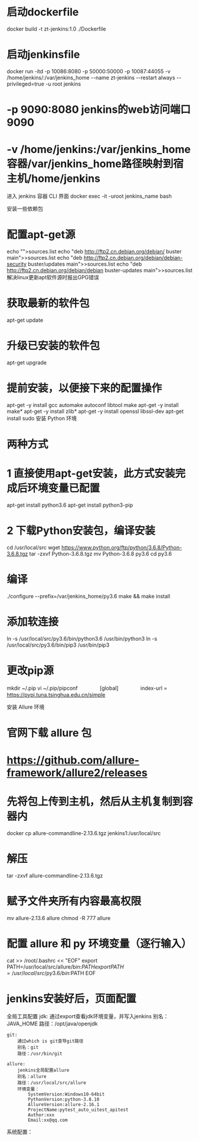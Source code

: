 # 启动dockerfile

docker build -t zt-jenkins:1.0 ./Dockerfile

# 启动jenkinsfile

docker run -itd -p 10086:8080 -p 50000:50000 -p 10087:44055 -v /home/jenkins/:/var/jenkins_home --name zt-jenkins --restart always --privileged=true -u root jenkins

# -p 9090:8080 jenkins的web访问端口9090

# -v /home/jenkins:/var/jenkins_home 容器/var/jenkins_home路径映射到宿主机/home/jenkins

进入 jenkins 容器 CLI 界面
docker exec -it -uroot jenkins_name bash

安装一些依赖包

# 配置apt-get源

echo "">sources.list
echo "deb <http://ftp2.cn.debian.org/debian/> buster main">>sources.list
echo "deb <http://ftp2.cn.debian.org/debian/debian-security> buster/updates main">>sources.list
echo "deb <http://ftp2.cn.debian.org/debian/debian> buster-updates main">>sources.list
解决linux更新apt软件源时报出GPG错误

# 获取最新的软件包

apt-get update

# 升级已安装的软件包

apt-get upgrade

# 提前安装，以便接下来的配置操作

apt-get -y install gcc automake autoconf libtool make
apt-get -y install make*
apt-get -y install zlib*
apt-get -y install openssl libssl-dev
apt-get install sudo
安装 Python 环境

# 两种方式

# 1 直接使用apt-get安装，此方式安装完成后环境变量已配置

apt-get install python3.6
apt-get install python3-pip

# 2 下载Python安装包，编译安装

cd /usr/local/src
wget <https://www.python.org/ftp/python/3.6.8/Python-3.6.8.tgz>
tar -zxvf Python-3.6.8.tgz
mv Python-3.6.8 py3.6
cd py3.6

# 编译

./configure --prefix=/var/jenkins_home/py3.6
make && make install

# 添加软连接

ln -s /usr/local/src/py3.6/bin/python3.6 /usr/bin/python3
ln -s /usr/local/src/py3.6/bin/pip3 /usr/bin/pip3

# 更改pip源

mkdir ~/.pip
vi ~/.pip/pipconf
　　　　[global]
　　　　index-url = <https://pypi.tuna.tsinghua.edu.cn/simple>

安装 Allure 环境

# 官网下载 allure 包

# <https://github.com/allure-framework/allure2/releases>

# 先将包上传到主机，然后从主机复制到容器内

docker cp allure-commandline-2.13.6.tgz jenkins1:/usr/local/src

# 解压

<!-- unzip allure-commandline-2.13.6.zip -->
tar -zxvf allure-commandline-2.13.6.tgz

# 赋予文件夹所有内容最高权限

mv allure-2.13.6 allure
chmod -R 777 allure

# 配置 allure 和 py 环境变量（逐行输入）

cat >> /root/.bashrc << "EOF"
export PATH=/usr/local/src/allure/bin:$PATH
export PATH=/usr/local/src/py3.6/bin:$PATH
EOF

# jenkins安装好后，页面配置

全局工具配置
    jdk:
        通过export查看jdk环境变量，并写入jenkins
        别名：JAVA_HOME
        路径：/opt/java/openjdk

    git:
        通过which is git查导git路径
        别名：git
        路径：/usr/bin/git

    allure:
        jenkins全局配置allure
        别名：allure
        路径：/usr/local/src/allure
        环境变量：
            SystemVersion:Windows10-64bit
            PythonVersion:python-3.8.10
            AllureVersion:allure-2.16.1
            ProjectName:pytest_auto_uitest_apitest
            Author:xxx
            Email:xx@qq.com

系统配置：

